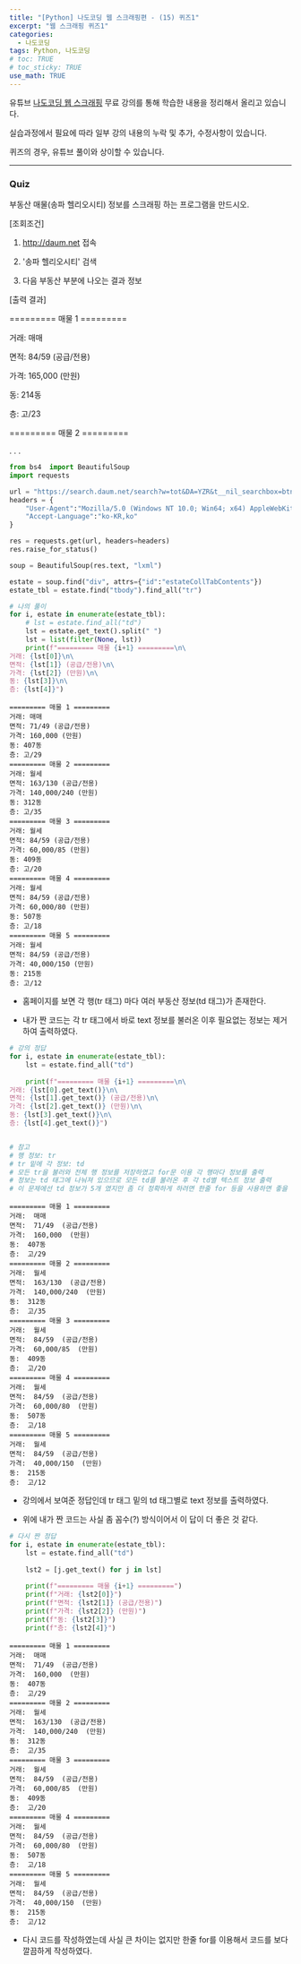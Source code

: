 ```yaml
---
title: "[Python] 나도코딩 웹 스크래핑편 - (15) 퀴즈1"
excerpt: "웹 스크래핑 퀴즈1"
categories: 
  - 나도코딩
tags: Python, 나도코딩
# toc: TRUE
# toc_sticky: TRUE
use_math: TRUE
---
```


유튜브 [나도코딩 웹 스크래핑](https://www.youtube.com/watch?v=yQ20jZwDjTE&t=17499s) 무료 강의를 통해 학습한 내용을 정리해서 올리고 있습니다.

실습과정에서 필요에 따라 일부 강의 내용의 누락 및 추가, 수정사항이 있습니다.

퀴즈의 경우, 유튜브 풀이와 상이할 수 있습니다.

---


### Quiz

부동산 매물(송파 헬리오시티) 정보를 스크래핑 하는 프로그램을 만드시오.
 
[조회조건]
1. http://daum.net 접속


2. '송파 헬리오시티' 검색


3. 다음 부동산 부분에 나오는 결과 정보

[출력 결과]

========= 매물 1 =========

거래: 매매

면적: 84/59 (공급/전용)

가격: 165,000 (만원)

동: 214동

층: 고/23

========= 매물 2 =========

. . .


```python
from bs4  import BeautifulSoup
import requests

url = "https://search.daum.net/search?w=tot&DA=YZR&t__nil_searchbox=btn&sug=&sugo=&sq=&o=&q=%EC%86%A1%ED%8C%8C+%ED%97%AC%EB%A6%AC%EC%98%A4%EC%8B%9C%ED%8B%B0"
headers = {
    "User-Agent":"Mozilla/5.0 (Windows NT 10.0; Win64; x64) AppleWebKit/537.36 (KHTML, like Gecko) Chrome/88.0.4324.104 Safari/537.36",
    "Accept-Language":"ko-KR,ko"
}

res = requests.get(url, headers=headers)
res.raise_for_status()

soup = BeautifulSoup(res.text, "lxml")

estate = soup.find("div", attrs={"id":"estateCollTabContents"})
estate_tbl = estate.find("tbody").find_all("tr")

# 나의 풀이
for i, estate in enumerate(estate_tbl):
    # lst = estate.find_all("td")
    lst = estate.get_text().split(" ")
    lst = list(filter(None, lst))
    print(f"========= 매물 {i+1} =========\n\
거래: {lst[0]}\n\
면적: {lst[1]} (공급/전용)\n\
가격: {lst[2]} (만원)\n\
동: {lst[3]}\n\
층: {lst[4]}")
```

    ========= 매물 1 =========
    거래: 매매
    면적: 71/49 (공급/전용)
    가격: 160,000 (만원)
    동: 407동
    층: 고/29
    ========= 매물 2 =========
    거래: 월세
    면적: 163/130 (공급/전용)
    가격: 140,000/240 (만원)
    동: 312동
    층: 고/35
    ========= 매물 3 =========
    거래: 월세
    면적: 84/59 (공급/전용)
    가격: 60,000/85 (만원)
    동: 409동
    층: 고/20
    ========= 매물 4 =========
    거래: 월세
    면적: 84/59 (공급/전용)
    가격: 60,000/80 (만원)
    동: 507동
    층: 고/18
    ========= 매물 5 =========
    거래: 월세
    면적: 84/59 (공급/전용)
    가격: 40,000/150 (만원)
    동: 215동
    층: 고/12
    

- 홈페이지를 보면 각 행(tr 태그) 마다 여러 부동산 정보(td 태그)가 존재한다.


- 내가 짠 코드는 각 tr 태그에서 바로 text 정보를 불러온 이후 필요없는 정보는 제거하여 출력하였다.


```python
# 강의 정답
for i, estate in enumerate(estate_tbl):
    lst = estate.find_all("td")
    
    print(f"========= 매물 {i+1} =========\n\
거래: {lst[0].get_text()}\n\
면적: {lst[1].get_text()} (공급/전용)\n\
가격: {lst[2].get_text()} (만원)\n\
동: {lst[3].get_text()}\n\
층: {lst[4].get_text()}")


# 참고
# 행 정보: tr
# tr 밑에 각 정보: td
# 모든 tr을 불러와 전체 행 정보를 저장하였고 for문 이용 각 행마다 정보를 출력
# 정보는 td 태그에 나눠져 있으므로 모든 td를 불러온 후 각 td별 텍스트 정보 출력
# 이 문제에선 td 정보가 5개 였지만 좀 더 정확하게 하려면 한줄 for 등을 사용하면 좋을 듯 함
```

    ========= 매물 1 =========
    거래:  매매 
    면적:  71/49  (공급/전용)
    가격:  160,000  (만원)
    동:  407동 
    층:  고/29 
    ========= 매물 2 =========
    거래:  월세 
    면적:  163/130  (공급/전용)
    가격:  140,000/240  (만원)
    동:  312동 
    층:  고/35 
    ========= 매물 3 =========
    거래:  월세 
    면적:  84/59  (공급/전용)
    가격:  60,000/85  (만원)
    동:  409동 
    층:  고/20 
    ========= 매물 4 =========
    거래:  월세 
    면적:  84/59  (공급/전용)
    가격:  60,000/80  (만원)
    동:  507동 
    층:  고/18 
    ========= 매물 5 =========
    거래:  월세 
    면적:  84/59  (공급/전용)
    가격:  40,000/150  (만원)
    동:  215동 
    층:  고/12 
    

- 강의에서 보여준 정답인데 tr 태그 밑의 td 태그별로 text 정보를 출력하였다.


- 위에 내가 짠 코드는 사실 좀 꼼수(?) 방식이어서 이 답이 더 좋은 것 같다.


```python
# 다시 짠 정답
for i, estate in enumerate(estate_tbl):
    lst = estate.find_all("td")
    
    lst2 = [j.get_text() for j in lst]    
    
    print(f"========= 매물 {i+1} =========")
    print(f"거래: {lst2[0]}")
    print(f"면적: {lst2[1]} (공급/전용)")
    print(f"가격: {lst2[2]} (만원)")
    print(f"동: {lst2[3]}")
    print(f"층: {lst2[4]}")
```

    ========= 매물 1 =========
    거래:  매매 
    면적:  71/49  (공급/전용)
    가격:  160,000  (만원)
    동:  407동 
    층:  고/29 
    ========= 매물 2 =========
    거래:  월세 
    면적:  163/130  (공급/전용)
    가격:  140,000/240  (만원)
    동:  312동 
    층:  고/35 
    ========= 매물 3 =========
    거래:  월세 
    면적:  84/59  (공급/전용)
    가격:  60,000/85  (만원)
    동:  409동 
    층:  고/20 
    ========= 매물 4 =========
    거래:  월세 
    면적:  84/59  (공급/전용)
    가격:  60,000/80  (만원)
    동:  507동 
    층:  고/18 
    ========= 매물 5 =========
    거래:  월세 
    면적:  84/59  (공급/전용)
    가격:  40,000/150  (만원)
    동:  215동 
    층:  고/12 
    

- 다시 코드를 작성하였는데 사실 큰 차이는 없지만 한줄 for를 이용해서 코드를 보다 깔끔하게 작성하였다.
